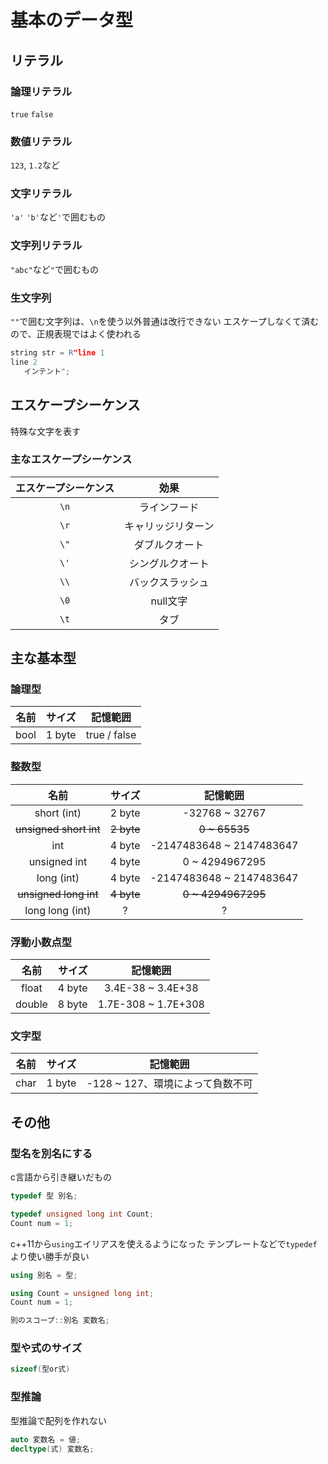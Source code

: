 # 基本のデータ型

## リテラル

### 論理リテラル

`true` `false`

### 数値リテラル

`123`, `1.2`など

### 文字リテラル

`'a'` `'b'`など`'`で囲むもの

### 文字列リテラル

`"abc"`など`"`で囲むもの

### 生文字列

`""`で囲む文字列は、`\n`を使う以外普通は改行できない
エスケープしなくて済むので、正規表現ではよく使われる

```c++
string str = R"line 1
line 2
   インテント";
```

## エスケープシーケンス

特殊な文字を表す

### 主なエスケープシーケンス

| エスケープシーケンス |        効果        |
| :------------------: | :----------------: |
|         `\n`         |    ラインフード    |
|         `\r`         | キャリッジリターン |
|         `\"`         |   ダブルクオート   |
|         `\'`         |  シングルクオート  |
|         `\\`         |  バックスラッシュ  |
|         `\0`         |      null文字      |
|         `\t`         |        タブ        |

## 主な基本型

### 論理型

| 名前 | サイズ |   記憶範囲   |
| :--: | :----: | :----------: |
| bool | 1 byte | true / false |

### 整数型

|          名前          |   サイズ   |         記憶範囲         |
| :--------------------: | :--------: | :----------------------: |
|      short (int)       |   2 byte   |      -32768 ~ 32767      |
| ~~unsigned short int~~ | ~~2 byte~~ |      ~~0 ~ 65535~~       |
|          int           |   4 byte   | -2147483648 ~ 2147483647 |
|      unsigned int      |   4 byte   |      0 ~ 4294967295      |
|       long (int)       |   4 byte   | -2147483648 ~ 2147483647 |
| ~~unsigned long int~~  | ~~4 byte~~ |    ~~0 ~ 4294967295~~    |
|    long long (int)     |     ?      |            ?             |

### 浮動小数点型

|  名前  | サイズ |      記憶範囲       |
| :----: | :----: | :-----------------: |
| float  | 4 byte |  3.4E-38 ~ 3.4E+38  |
| double | 8 byte | 1.7E-308 ~ 1.7E+308 |

### 文字型

| 名前 | サイズ |             記憶範囲             |
| :--: | :----: | :------------------------------: |
| char | 1 byte | -128 ~ 127、環境によって負数不可 |

## その他

### 型名を別名にする

c言語から引き継いだもの

```c++
typedef 型 別名;

typedef unsigned long int Count;
Count num = 1;
```

c++11から`using`エイリアスを使えるようになった
テンプレートなどで`typedef`より使い勝手が良い

```c++
using 別名 = 型;

using Count = unsigned long int;
Count num = 1;

別のスコープ::別名 変数名;
```

### 型や式のサイズ

```c++
sizeof(型or式)
```

### 型推論

型推論で配列を作れない

```c++
auto 変数名 = 値;
decltype(式) 変数名;
```
